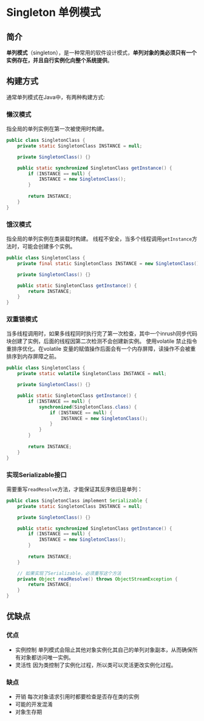 # Singleton 单例模式



## 简介

**单列模式**（singleton），是一种常用的软件设计模式，**单列对象的类必须只有一个实例存在，并且自行实例化向整个系统提供**。

## 构建方式
通常单列模式在Java中，有两种构建方式:
### 懒汉模式
指全局的单列实例在第一次被使用时构建。
```java
public class SingletonClass {
	private static SingletonClass INSTANCE = null;

	private SingletonClass() {}

	public static synchronized SingletonClass getInstance() {
		if (INSTANCE == null) {
			INSTANCE = new SingletonClass();
		}
		
		return INSTANCE;
	}
}
```

### 饿汉模式
指全局的单列实例在类装载时构建。
线程不安全，当多个线程调用`getInstance`方法时，可能会创建多个实例。
```java
public class SingletonClass {
	private final static SingletonClass INSTANCE = new SingletonClass();

	private SingletonClass() {}

	public static SingletonClass getInstance() {
		return INSTANCE;
	}
}
```

### 双重锁模式
当多线程调用时，如果多线程同时执行完了第一次检查，其中一个inrush同步代码块创建了实例，后面的线程因第二次检测不会创建新实例。
使用volatile 禁止指令重排序优化。在volatile 变量的赋值操作后面会有一个内存屏障，读操作不会被重排序到内存屏障之前。
```java
public class SingletonClass {
	private static volatile SingletonClass INSTANCE = null;

	private SingletonClass() {}

	public static SingletonClass getInstance() {
		if (INSTANCE == null) {
			synchronized(SingletonClass.class) {
				if (INSTANCE == null) {
					INSTANCE = new SingletonClass();
				}
			}
		}
		
		return INSTANCE;
	}
}
```

### 实现Serializable接口
需要重写`readResolve`方法，才能保证其反序依旧是单列：
```java
public class SingletonClass implement Serializable {
	private static SingletonClass INSTANCE = null;

	private SingletonClass() {}

	public static synchronized SingletonClass getInstance() {
		if (INSTANCE == null) {
			INSTANCE = new SingletonClass();
		}
		
		return INSTANCE;
	}

	// 如果实现了Serializable，必须重写这个方法
	private Object readResolve() throws ObjectStreamException {
		return INSTANCE;
	}
}
```

## 优缺点
### 优点
- 实例控制
  单列模式会阻止其他对象实例化其自己的单列对象副本，从而确保所有对象都访问唯一实例。
- 灵活性
  因为类控制了实例化过程，所以类可以灵活更改实例化过程。

### 缺点
- 开销
  每次对象请求引用时都要检查是否存在类的实例
- 可能的开发混淆
- 对象生存期